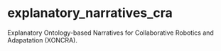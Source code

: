 # explanatory_narratives_cra
Explanatory Ontology-based Narratives for Collaborative Robotics and Adapatation (XONCRA).
